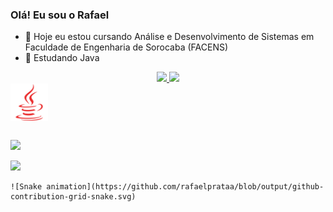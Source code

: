### Olá! Eu sou o Rafael


- 🔭 Hoje eu estou cursando Análise e Desenvolvimento de Sistemas em Faculdade de Engenharia de Sorocaba (FACENS)
- 🌱 Estudando Java 

<div align="center">
  <a href="https://github.com/rafaelprataa">
  <img height="180em" src="https://github-readme-stats.vercel.app/api?username=rafaelprataa&show_icons=true&theme=dark&include_all_commits=true&count_private=true"/>
  <img height="180em" src="https://github-readme-stats.vercel.app/api/top-langs/?username=rafaelprataa&layout=compact&langs_count=7&theme=dark"/>
</div>

  <img align="center" alt="Rafa-J" height="60" width="60" src="https://raw.githubusercontent.com/devicons/devicon/master/icons/java/java-plain.svg">
  
##
  
  <div>
<a href = "mailto:rafaelpratadeoliveira17@gmail.com"><img src="https://img.shields.io/badge/Gmail-D14836?style=for-the-badge&logo=gmail&logoColor=white" target="_blank"></a>
    
<a href="https://www.linkedin.com/in/rafael-prata-85558a236/" target="_blank"><img src="https://img.shields.io/badge/-LinkedIn-%230077B5?style=for-the-badge&logo=linkedin&logoColor=white" target="_blank"></a> 
  
  </div>
  
    ![Snake animation](https://github.com/rafaelprataa/blob/output/github-contribution-grid-snake.svg)
